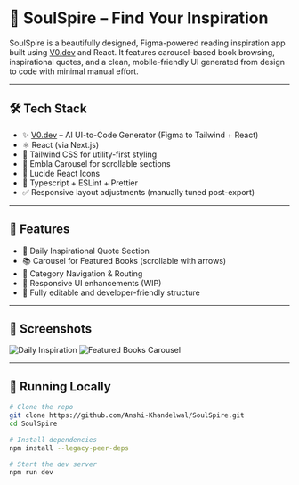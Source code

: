# 🌟 SoulSpire – Find Your Inspiration

SoulSpire is a beautifully designed, Figma-powered reading inspiration app built using [V0.dev](https://v0.dev) and React. It features carousel-based book browsing, inspirational quotes, and a clean, mobile-friendly UI generated from design to code with minimal manual effort.

---

## 🛠 Tech Stack

- ✨ [V0.dev](https://v0.dev) – AI UI-to-Code Generator (Figma to Tailwind + React)
- ⚛️ React (via Next.js)
- 💨 Tailwind CSS for utility-first styling
- 🎠 Embla Carousel for scrollable sections
- 🧠 Lucide React Icons
- 🔧 Typescript + ESLint + Prettier
- ✅ Responsive layout adjustments (manually tuned post-export)

---

## 🚀 Features

- 🔮 Daily Inspirational Quote Section
- 📚 Carousel for Featured Books (scrollable with arrows)
- 📂 Category Navigation & Routing
- 🌈 Responsive UI enhancements (WIP)
- 🧠 Fully editable and developer-friendly structure

---

## 📸 Screenshots

![Daily Inspiration](public/screenshots/inspiration.png)
![Featured Books Carousel](public/screenshots/carousel.png)

---

## 🧪 Running Locally

```bash
# Clone the repo
git clone https://github.com/Anshi-Khandelwal/SoulSpire.git
cd SoulSpire

# Install dependencies
npm install --legacy-peer-deps

# Start the dev server
npm run dev

